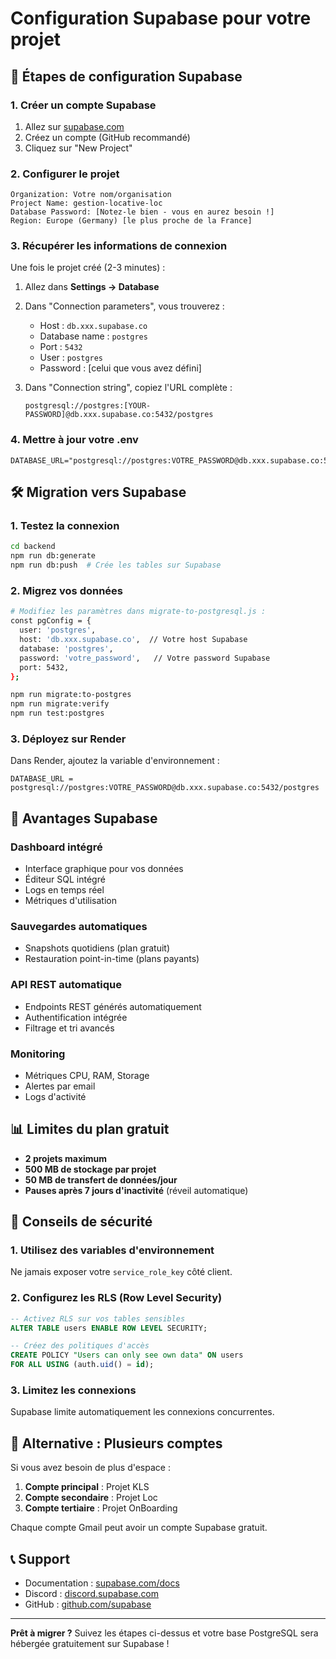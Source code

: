 # Configuration Supabase pour votre projet

## 🚀 Étapes de configuration Supabase

### 1. Créer un compte Supabase

1. Allez sur [supabase.com](https://supabase.com)
2. Créez un compte (GitHub recommandé)
3. Cliquez sur "New Project"

### 2. Configurer le projet

```
Organization: Votre nom/organisation
Project Name: gestion-locative-loc
Database Password: [Notez-le bien - vous en aurez besoin !]
Region: Europe (Germany) [le plus proche de la France]
```

### 3. Récupérer les informations de connexion

Une fois le projet créé (2-3 minutes) :

1. Allez dans **Settings → Database**
2. Dans "Connection parameters", vous trouverez :
   - Host : `db.xxx.supabase.co`
   - Database name : `postgres`
   - Port : `5432`
   - User : `postgres`
   - Password : [celui que vous avez défini]

3. Dans "Connection string", copiez l'URL complète :
   ```
   postgresql://postgres:[YOUR-PASSWORD]@db.xxx.supabase.co:5432/postgres
   ```

### 4. Mettre à jour votre .env

```env
DATABASE_URL="postgresql://postgres:VOTRE_PASSWORD@db.xxx.supabase.co:5432/postgres"
```

## 🛠️ Migration vers Supabase

### 1. Testez la connexion

```bash
cd backend
npm run db:generate
npm run db:push  # Crée les tables sur Supabase
```

### 2. Migrez vos données

```bash
# Modifiez les paramètres dans migrate-to-postgresql.js :
const pgConfig = {
  user: 'postgres',
  host: 'db.xxx.supabase.co',  // Votre host Supabase
  database: 'postgres',
  password: 'votre_password',   // Votre password Supabase
  port: 5432,
};
```

```bash
npm run migrate:to-postgres
npm run migrate:verify
npm run test:postgres
```

### 3. Déployez sur Render

Dans Render, ajoutez la variable d'environnement :
```
DATABASE_URL = postgresql://postgres:VOTRE_PASSWORD@db.xxx.supabase.co:5432/postgres
```

## 🎯 Avantages Supabase

### Dashboard intégré
- Interface graphique pour vos données
- Éditeur SQL intégré
- Logs en temps réel
- Métriques d'utilisation

### Sauvegardes automatiques
- Snapshots quotidiens (plan gratuit)
- Restauration point-in-time (plans payants)

### API REST automatique
- Endpoints REST générés automatiquement
- Authentification intégrée
- Filtrage et tri avancés

### Monitoring
- Métriques CPU, RAM, Storage
- Alertes par email
- Logs d'activité

## 📊 Limites du plan gratuit

- **2 projets maximum**
- **500 MB de stockage par projet**
- **50 MB de transfert de données/jour**
- **Pauses après 7 jours d'inactivité** (réveil automatique)

## 🚨 Conseils de sécurité

### 1. Utilisez des variables d'environnement
Ne jamais exposer votre `service_role_key` côté client.

### 2. Configurez les RLS (Row Level Security)
```sql
-- Activez RLS sur vos tables sensibles
ALTER TABLE users ENABLE ROW LEVEL SECURITY;

-- Créez des politiques d'accès
CREATE POLICY "Users can only see own data" ON users
FOR ALL USING (auth.uid() = id);
```

### 3. Limitez les connexions
Supabase limite automatiquement les connexions concurrentes.

## 🔄 Alternative : Plusieurs comptes

Si vous avez besoin de plus d'espace :

1. **Compte principal** : Projet KLS
2. **Compte secondaire** : Projet Loc  
3. **Compte tertiaire** : Projet OnBoarding

Chaque compte Gmail peut avoir un compte Supabase gratuit.

## 📞 Support

- Documentation : [supabase.com/docs](https://supabase.com/docs)
- Discord : [discord.supabase.com](https://discord.supabase.com)
- GitHub : [github.com/supabase](https://github.com/supabase)

---

**Prêt à migrer ?** Suivez les étapes ci-dessus et votre base PostgreSQL sera hébergée gratuitement sur Supabase !